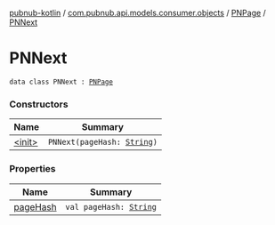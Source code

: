 [pubnub-kotlin](../../../index.md) / [com.pubnub.api.models.consumer.objects](../../index.md) / [PNPage](../index.md) / [PNNext](./index.md)

# PNNext

`data class PNNext : `[`PNPage`](../index.md)

### Constructors

| Name | Summary |
|---|---|
| [&lt;init&gt;](-init-.md) | `PNNext(pageHash: `[`String`](https://kotlinlang.org/api/latest/jvm/stdlib/kotlin/-string/index.html)`)` |

### Properties

| Name | Summary |
|---|---|
| [pageHash](page-hash.md) | `val pageHash: `[`String`](https://kotlinlang.org/api/latest/jvm/stdlib/kotlin/-string/index.html) |
